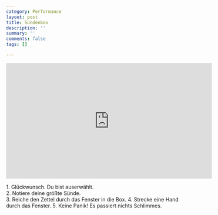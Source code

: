 ```yaml
---
category: Performance
layout: post
title: Sündenbox
description: ''
summary: ''
comments: false
tags: []

---
```

<iframe width="560" height="315" src="https://www.youtube.com/embed/SEZozU6EAxk" frameborder="0" allow="accelerometer; autoplay; clipboard-write; encrypted-media; gyroscope; picture-in-picture" allowfullscreen></iframe>

1\. Glückwunsch. Du bist auserwählt.  
2\. Notiere deine größte Sünde.  
3\. Reiche den Zettel durch das Fenster in die Box.
4\. Strecke eine Hand durch das Fenster. 
5\. Keine Panik! Es passiert nichts Schlimmes.